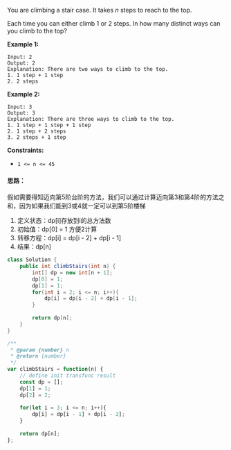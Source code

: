 You are climbing a stair case. It takes *n* steps to reach to the top.

Each time you can either climb 1 or 2 steps. In how many distinct ways can you climb to the top?

**Example 1:**

```
Input: 2
Output: 2
Explanation: There are two ways to climb to the top.
1. 1 step + 1 step
2. 2 steps
```

**Example 2:**

```
Input: 3
Output: 3
Explanation: There are three ways to climb to the top.
1. 1 step + 1 step + 1 step
2. 1 step + 2 steps
3. 2 steps + 1 step
```

 

**Constraints:**

- `1 <= n <= 45`



#### 思路：

假如需要得知迈向第5阶台阶的方法，我们可以通过计算迈向第3和第4阶的方法之和，因为如果我们能到3或4就一定可以到第5阶楼梯

1. 定义状态：dp[i]存放到i的总方法数
2. 初始值：dp[0] = 1 方便2计算
3. 转移方程：dp[i] = dp[i - 2] + dp[i - 1]
4. 结果：dp[n]

```java
class Solution {
    public int climbStairs(int n) {
        int[] dp = new int[n + 1];
        dp[0] = 1;
        dp[1] = 1;
        for(int i = 2; i <= n; i++){
            dp[i] = dp[i - 2] + dp[i - 1];
        }
        
        return dp[n];
    }
}
```



```javascript
/**
 * @param {number} n
 * @return {number}
 */
var climbStairs = function(n) {
    // define init transfunc result
    const dp = [];
    dp[1] = 1;
    dp[2] = 2;
    
    for(let i = 3; i <= n; i++){
        dp[i] = dp[i - 1] + dp[i - 2];
    }
    
    return dp[n];
};
```

